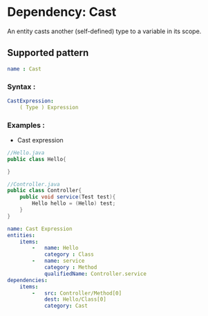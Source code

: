 # Dependency: Cast
An entity casts another (self-defined) type to a variable in its scope.
## Supported pattern
```yaml
name : Cast
```
### Syntax : 
```yaml
CastExpression:
    ( Type ) Expression
```
### Examples : 
- Cast expression
```java
//Hello.java
public class Hello{

}
```
```java
//Controller.java
public class Controller{
    public void service(Test test){
        Hello hello = (Hello) test;
    }
}
```
```yaml
name: Cast Expression
entities:
    items:
        -   name: Hello
            category : Class
        -   name: service
            category : Method
            qualifiedName: Controller.service
dependencies:
    items:
        -   src: Controller/Method[0]
            dest: Hello/Class[0]
            category: Cast
```